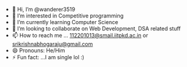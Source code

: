 - 👋 Hi, I’m @wanderer3519
- 👀 I’m interested in Competitive programming
- 🌱 I’m currently learning Computer Science
- 💞️ I’m looking to collaborate on Web Development, DSA related stuff
- 📫 How to reach me ... 112201013@smail.iitpkd.ac.in or srikrishnabhogaraju@gmail.com
- 😄 Pronouns: He/Him
- ⚡ Fun fact: ...I am single lol :)

<!---
wanderer3519/wanderer3519 is a ✨ special ✨ repository because its `README.md` (this file) appears on your GitHub profile.
You can click the Preview link to take a look at your changes.
--->
